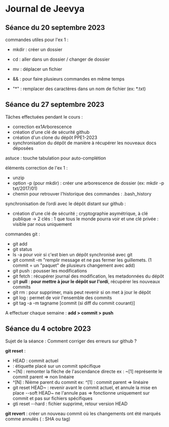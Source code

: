 # Journal de Jeevya

## Séance du 20 septembre 2023

commandes utiles pour l'ex 1 :
- mkdir : créer un dossier
- cd : aller dans un dossier / changer de dossier
- mv : déplacer un fichier

- && : pour faire plusieurs commandes en même temps
- "*" : remplacer des caractères dans un nom de fichier (ex: *.txt)

## Séance du 27 septembre 2023

Tâches effectuées pendant le cours :
- correction ex1Arborescence
- création d'une clé de sécurité github
- création d'un clone du dépôt PPE1-2023
- synchronisation du dépôt de manière à récupérer les nouveaux docs déposées
  
astuce : touche tabulation pour auto-complétion

éléments correction de l'ex 1 :
- unzip
- option -p (pour mkdir) : créer une arborescence de dossier (ex: mkdir -p txt/2017/01)
- chemin pour retrouver l'historique des commandes : .bash_history

synchronisation de l’ordi avec le dépôt distant sur github :
- création d'une clé de sécurité ; cryptographie asymétrique, à clé publique -> 2 clés : 1 que tous le monde pourra voir et une clé privée : visible par nous uniquement

commandes git :
- git add <FILE>
- git status
- ls -a pour voir si c'est bien un dépôt synchronisé avec git
- git commit -m "remplir message et ne pas fermer les guillemets. (1 commit = un "paquet" de plusieurs changement avec add)
- git push : pousser les modifications
- git fetch : récupérer journal des modification, les metadonnées du dépôt
- git **pull** : **pour mettre à jour le dépôt sur l'ordi**, récupérer les nouveaux commits
- git rm : pour supprimer, mais peut revenir si on met à jour le dépôt
- git log : permet de voir l'ensemble des commits
- git tag -a -m tagname [commit (si diff du commit courant)]

A effectuer chaque semaine : **add > commit > push** 

## Séance du 4 octobre 2023

Sujet de la séance : Comment corriger des erreurs sur github ?

**git reset** <commit> :

- HEAD : commit actuel
- <tag> : étiquette placé sur un commit spécifique
- ~[N] : remonter la flèche de l'ascendance directe ex : ~[1] représente le commit parent => non linéaire
- ^[N] : Nième parent du commit ex: ^[1] : commit parent => linéaire
- git reset HEAD~ : revenir avant le commit actuel, et annule la mise en place --soft HEAD~ ne l'annule pas
  => fonctionne uniquement sur commit et pas sur fichiers spécifiques
- gti reset --hard : fichier supprimé, retour version HEAD

**git revert** <commit> : créer un nouveau commit où les changements ont été marqués comme annulés (<commit> : SHA ou tag)

















